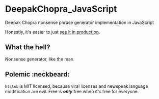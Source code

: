 DeepakChopra_JavaScript
=======================

Deepak Chopra nonsense phrase generator implementation in JavaScript

Honestly, it's easier to just [see it in production](http://choprifier.com).



What the hell?
--------------

Nonsense generator, like the man.



Polemic :neckbeard:
-------------------

`htstub` is MIT licensed, because viral licenses and newspeak language modification are evil.  Free is ***only*** free when it's free for everyone.